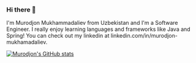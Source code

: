 ### Hi there 👋

I'm Murodjon Mukhammadaliev from Uzbekistan and I'm a Software Engineer. I really enjoy learning languages and frameworks like Java and Spring!
You can check out my linkedin at linkedin.com/in/murodjon-mukhamadaliev.

[![Murodjon's GitHub stats](https://github-readme-stats.vercel.app/api?username=MurodjonMukhamadaliev)](https://github.com/anuraghazra/github-readme-stats)
